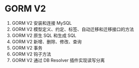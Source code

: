 # GORM V2
1. GORM V2 安装和连接 MySQL
2. GORM V2 模型定义、约定、标签、自动迁移和迁移接口的方法
3. GORM V2 原生 SQL 和生成 SQL
4. GORM V2 新增、删除、修改、查询
5. GORM V2 事务
6. GORM V2 钩子方法
7. GORM V2 通过 DB Resolver 插件实现读写分离